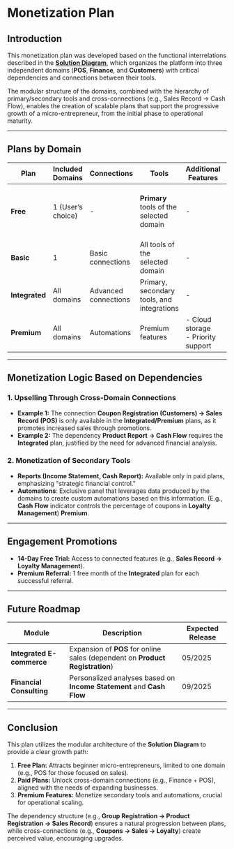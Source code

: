 # Monetization Plan  

## Introduction  
This monetization plan was developed based on the functional interrelations described in the [**Solution Diagram**](/sprint-4/diagrama_solucoes.md), which organizes the platform into three independent domains (**POS**, **Finance**, and **Customers**) with critical dependencies and connections between their tools.  

The modular structure of the domains, combined with the hierarchy of primary/secondary tools and cross-connections (e.g., Sales Record → Cash Flow), enables the creation of scalable plans that support the progressive growth of a micro-entrepreneur, from the initial phase to operational maturity.  

---  

## Plans by Domain  

| Plan          | Included Domains        | Connections       | Tools                                         | Additional Features                   | Limitations                           | Suggested Price  |  
|--------------|------------------------|------------------|----------------------------------------------|--------------------------------------|--------------------------------------|-----------------|  
| **Free**     | 1 (User’s choice)       | -                | **Primary** tools of the selected domain     | -                                    | - POS/Finance: 500 transactions/month<br>- Max. 20 registered customers | **R$ 0/month**  |  
| **Basic**    | 1                        | Basic connections | All tools of the selected domain            | -                                    | - Cross-domain reports unavailable | **R$ 49.90/month** |  
| **Integrated** | All domains            | Advanced connections | Primary, secondary tools, and integrations | -                                    | - Maximum of **4 active users**      | **R$ 69.90/month** |  
| **Premium**  | All domains             | Automations      | Premium features                            | - Cloud storage<br>- Priority support | - Limited customization              | **R$ 149.90/month** |  

---  

## Monetization Logic Based on Dependencies  

### 1. **Upselling Through Cross-Domain Connections**  
- **Example 1:** The connection **Coupon Registration (Customers) → Sales Record (POS)** is only available in the **Integrated/Premium** plans, as it promotes increased sales through promotions.  
- **Example 2:** The dependency **Product Report → Cash Flow** requires the **Integrated** plan, justified by the need for advanced financial analysis.  

### 2. **Monetization of Secondary Tools**  
- **Reports (Income Statement, Cash Report):** Available only in paid plans, emphasizing "strategic financial control."  
- **Automations**: Exclusive panel that leverages data produced by the domains to create custom automations based on this information. (E.g., **Cash Flow** indicator controls the percentage of coupons in **Loyalty Management**) **Premium**.  

---  

## Engagement Promotions  
- **14-Day Free Trial:** Access to connected features (e.g., **Sales Record → Loyalty Management**).  
- **Premium Referral:** 1 free month of the **Integrated** plan for each successful referral.  

---  

## Future Roadmap  

| Module                  | Description                                                              | Expected Release |  
|-------------------------|------------------------------------------------------------------------|------------------|  
| **Integrated E-commerce** | Expansion of **POS** for online sales (dependent on **Product Registration**) | 05/2025         |  
| **Financial Consulting** | Personalized analyses based on **Income Statement** and **Cash Flow** | 09/2025         |  

---  

## Conclusion  
This plan utilizes the modular architecture of the **Solution Diagram** to provide a clear growth path:  

1. **Free Plan:** Attracts beginner micro-entrepreneurs, limited to one domain (e.g., POS for those focused on sales).  
2. **Paid Plans:** Unlock cross-domain connections (e.g., Finance + POS), aligned with the needs of expanding businesses.  
3. **Premium Features:** Monetize secondary tools and automations, crucial for operational scaling.  

The dependency structure (e.g., **Group Registration → Product Registration → Sales Record**) ensures a natural progression between plans, while cross-connections (e.g., **Coupons → Sales → Loyalty**) create perceived value, encouraging upgrades.  
